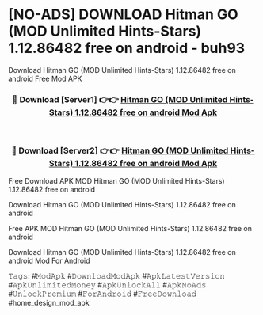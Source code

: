 # [NO-ADS] DOWNLOAD Hitman GO (MOD Unlimited Hints-Stars) 1.12.86482 free on android - buh93
Download Hitman GO (MOD Unlimited Hints-Stars) 1.12.86482 free on android Free Mod APK

<div align="center">
<h3>🔴 Download [Server1] 👉👉 <a href="https://apk-comot.site?title=Hitman_GO_(MOD_Unlimited_Hints-Stars)_1.12.86482_free_on_android">Hitman GO (MOD Unlimited Hints-Stars) 1.12.86482 free on android Mod Apk</a></h3><br>

<h3>🔴 Download [Server2] 👉👉 <a href="https://apk-comot.site?title=Hitman_GO_(MOD_Unlimited_Hints-Stars)_1.12.86482_free_on_android">Hitman GO (MOD Unlimited Hints-Stars) 1.12.86482 free on android Mod Apk</a></h3>
</div>


Free Download APK MOD Hitman GO (MOD Unlimited Hints-Stars) 1.12.86482 free on android

Download Hitman GO (MOD Unlimited Hints-Stars) 1.12.86482 free on android 

Free APK MOD Hitman GO (MOD Unlimited Hints-Stars) 1.12.86482 free on android 

Download Hitman GO (MOD Unlimited Hints-Stars) 1.12.86482 free on android Mod For Android

𝚃𝚊𝚐𝚜: #𝙼𝚘𝚍𝙰𝚙𝚔 #𝙳𝚘𝚠𝚗𝚕𝚘𝚊𝚍𝙼𝚘𝚍𝙰𝚙𝚔 #𝙰𝚙𝚔𝙻𝚊𝚝𝚎𝚜𝚝𝚅𝚎𝚛𝚜𝚒𝚘𝚗 #𝙰𝚙𝚔𝚄𝚗𝚕𝚒𝚖𝚒𝚝𝚎𝚍𝙼𝚘𝚗𝚎𝚢 #𝙰𝚙𝚔𝚄𝚗𝚕𝚘𝚌𝚔𝙰𝚕𝚕 #𝙰𝚙𝚔𝙽𝚘𝙰𝚍𝚜 #𝚄𝚗𝚕𝚘𝚌𝚔𝙿𝚛𝚎𝚖𝚒𝚞𝚖 #𝙵𝚘𝚛𝙰𝚗𝚍𝚛𝚘𝚒𝚍 #𝙵𝚛𝚎𝚎𝙳𝚘𝚠𝚗𝚕𝚘𝚊𝚍 #home_design_mod_apk